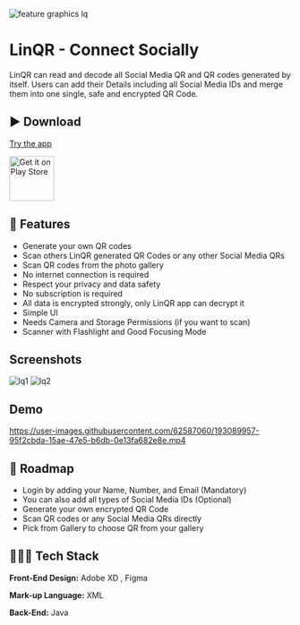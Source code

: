 ![feature graphics lq](https://user-images.githubusercontent.com/62587060/139127031-f627ffa1-db93-4c6a-b019-cd71a22b8e55.png)


#  	LinQR - Connect Socially

LinQR can read and decode all Social Media QR and QR codes generated by itself. Users can add their Details including all Social Media IDs and merge them into one single, safe and encrypted QR Code.

## ▶️ Download 

[Try the app](https://appetize.io/app/4xgeqm3bvbkleulwvmr3idhw5y?device=pixel4&osVersion=11.0&scale=75)

[<img src="https://play.google.com/intl/en_us/badges/images/generic/en_badge_web_generic.png"
      alt="Get it on Play Store"
      height="80">](https://play.google.com/store/apps/details?id=com.geeeky.linqr)


## 🚀 Features

- Generate your own QR codes
- Scan others LinQR generated QR Codes or any other Social Media QRs
- Scan QR codes from the photo gallery
- No internet connection is required
- Respect your privacy and data safety
- No subscription is required
- All data is encrypted strongly, only LinQR app can decrypt it
- Simple UI
- Needs Camera and Storage Permissions (if you want to scan)
- Scanner with Flashlight and Good Focusing Mode

## Screenshots 
![lq1](https://user-images.githubusercontent.com/62587060/139126502-c80f803a-e6d4-4467-acd0-a58484394bc7.png)
![lq2](https://user-images.githubusercontent.com/62587060/139126515-d6a8631e-4d4d-428b-91a5-822cfd0f1d66.png)

## Demo
https://user-images.githubusercontent.com/62587060/193089957-95f2cbda-15ae-47e5-b6db-0e13fa682e8e.mp4

## 🚶 Roadmap

- Login by adding your Name, Number, and Email (Mandatory)
- You can also add all types of Social Media IDs (Optional)
- Generate your own encrypted QR Code
- Scan QR codes or any Social Media QRs directly
- Pick from Gallery to choose QR from your gallery

## 👨🏽‍💻  Tech Stack

**Front-End Design:** Adobe XD , Figma

**Mark-up Language:** XML

**Back-End:** Java


